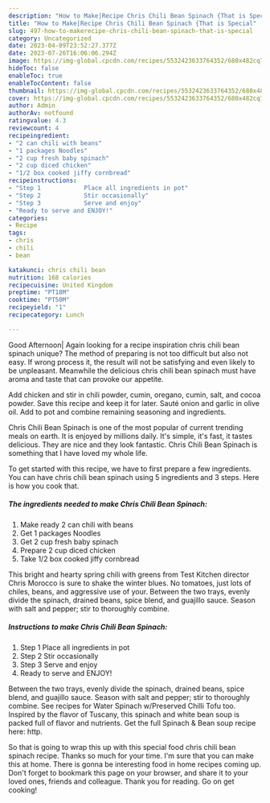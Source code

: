 ```yaml
---
description: "How to Make|Recipe Chris Chili Bean Spinach {That is Special"
title: "How to Make|Recipe Chris Chili Bean Spinach {That is Special"
slug: 497-how-to-makerecipe-chris-chili-bean-spinach-that-is-special
category: Uncategorized
date: 2023-04-09T23:52:27.377Z
date: 2023-07-26T16:06:06.294Z
image: https://img-global.cpcdn.com/recipes/5532423633764352/680x482cq70/chris-chili-bean-spinach-recipe-main-photo.jpg
hideToc: false
enableToc: true
enableTocContent: false
thumbnail: https://img-global.cpcdn.com/recipes/5532423633764352/680x482cq70/chris-chili-bean-spinach-recipe-main-photo.jpg
cover: https://img-global.cpcdn.com/recipes/5532423633764352/680x482cq70/chris-chili-bean-spinach-recipe-main-photo.jpg
author: Admin
authorAv: notfound
ratingvalue: 4.3
reviewcount: 4
recipeingredient:
- "2 can chili with beans"
- "1 packages Noodles"
- "2 cup fresh baby spinach"
- "2 cup diced chicken"
- "1/2 box cooked jiffy cornbread"
recipeinstructions:
- "Step 1            Place all ingredients in pot"
- "Step 2            Stir occasionally"
- "Step 3            Serve and enjoy"
- "Ready to serve and ENJOY!"
categories:
- Recipe
tags:
- chris
- chili
- bean

katakunci: chris chili bean 
nutrition: 168 calories
recipecuisine: United Kingdom
preptime: "PT18M"
cooktime: "PT50M"
recipeyield: "1"
recipecategory: Lunch

---
```



Good Afternoon| Again looking for a recipe inspiration chris chili bean spinach unique? The method of preparing is not too difficult but also not easy. If wrong process it, the result will not be satisfying and even likely to be unpleasant. Meanwhile the delicious chris chili bean spinach must have aroma and taste that can provoke our appetite.





Add chicken and stir in chili powder, cumin, oregano, cumin, salt, and cocoa powder. Save this recipe and keep it for later. Sauté onion and garlic in olive oil. Add to pot and combine remaining seasoning and ingredients.

Chris Chili Bean Spinach is one of the most popular of current trending meals on earth. It is enjoyed by millions daily. It's simple, it's fast, it tastes delicious. They are nice and they look fantastic. Chris Chili Bean Spinach is something that I have loved my whole life.


To get started with this recipe, we have to first prepare a few ingredients. You can have chris chili bean spinach using 5 ingredients and 3 steps. Here is how you cook that.

<!--inarticleads1-->

##### The ingredients needed to make Chris Chili Bean Spinach:

1. Make ready 2 can chili with beans
1. Get 1 packages Noodles
1. Get 2 cup fresh baby spinach
1. Prepare 2 cup diced chicken
1. Take 1/2 box cooked jiffy cornbread


This bright and hearty spring chili with greens from Test Kitchen director Chris Morocco is sure to shake the winter blues. No tomatoes, just lots of chiles, beans, and aggressive use of your. Between the two trays, evenly divide the spinach, drained beans, spice blend, and guajillo sauce. Season with salt and pepper; stir to thoroughly combine. 

<!--inarticleads2-->

##### Instructions to make Chris Chili Bean Spinach:

1. Step 1            Place all ingredients in pot
1. Step 2            Stir occasionally
1. Step 3            Serve and enjoy
1. Ready to serve and ENJOY!

Between the two trays, evenly divide the spinach, drained beans, spice blend, and guajillo sauce. Season with salt and pepper; stir to thoroughly combine. See recipes for Water Spinach w/Preserved Chilli Tofu too. Inspired by the flavor of Tuscany, this spinach and white bean soup is packed full of flavor and nutrients. Get the full Spinach &amp; Bean soup recipe here: http. 

So that is going to wrap this up with this special food chris chili bean spinach recipe. Thanks so much for your time. I'm sure that you can make this at home. There is gonna be interesting food in home recipes coming up. Don't forget to bookmark this page on your browser, and share it to your loved ones, friends and colleague. Thank you for reading. Go on get cooking!
